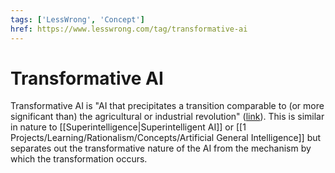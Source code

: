 ```yaml
---
tags: ['LessWrong', 'Concept']
href: https://www.lesswrong.com/tag/transformative-ai
---
```


# Transformative AI
Transformative AI is "AI that precipitates a transition comparable to (or more significant than) the agricultural or industrial revolution" ([link](https://www.openphilanthropy.org/blog/some-background-our-views-regarding-advanced-artificial-intelligence#Sec1)). This is similar in nature to [[Superintelligence|Superintelligent AI]] or [[1 Projects/Learning/Rationalism/Concepts/Artificial General Intelligence]] but separates out the transformative nature of the AI from the mechanism by which the transformation occurs.

